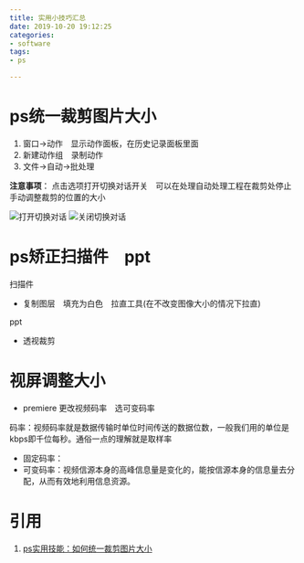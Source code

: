 ```yaml
---
title: 实用小技巧汇总
date: 2019-10-20 19:12:25
categories:
- software
tags:
- ps

---
```

# ps统一裁剪图片大小
1. 窗口->动作　显示动作面板，在历史记录面板里面
2. 新建动作组　录制动作
3. 文件->自动->批处理

**注意事项**：
点击选项打开切换对话开关　可以在处理自动处理工程在裁剪处停止　手动调整裁剪的位置的大小

![打开切换对话](切换对话开.png) ![关闭切换对话](切换对话关.png)

# ps矫正扫描件　ppt
扫描件
- 复制图层　填充为白色　拉直工具(在不改变图像大小的情况下拉直)

ppt
- 透视裁剪 

# 视屏调整大小
- premiere 更改视频码率　选可变码率　
  
码率：视频码率就是数据传输时单位时间传送的数据位数，一般我们用的单位是kbps即千位每秒。通俗一点的理解就是取样率

- 固定码率：　
- 可变码率：视频信源本身的高峰信息量是变化的，能按信源本身的信息量去分配，从而有效地利用信息资源。

# 引用
1. [ps实用技能：如何统一裁剪图片大小](http://www.sohu.com/a/258392499_99914465)
